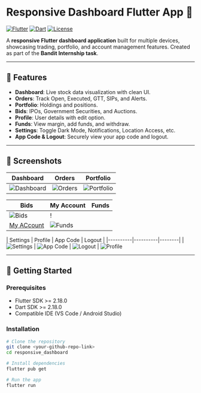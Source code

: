 # Responsive Dashboard Flutter App 🚀

[![Flutter](https://img.shields.io/badge/Flutter-2.18-blue?logo=flutter&logoColor=white)](https://flutter.dev)
[![Dart](https://img.shields.io/badge/Dart-2.18-blue?logo=dart&logoColor=white)](https://dart.dev)
[![License](https://img.shields.io/badge/License-Educational-green)](LICENSE)

A **responsive Flutter dashboard application** built for multiple devices, showcasing trading, portfolio, and account management features. Created as part of the **Bandit Internship task**.

---

## 🌟 Features

- **Dashboard**: Live stock data visualization with clean UI.
- **Orders**: Track Open, Executed, GTT, SIPs, and Alerts.
- **Portfolio**: Holdings and positions.
- **Bids**: IPOs, Government Securities, and Auctions.
- **Profile**: User details with edit option.
- **Funds**: View margin, add funds, and withdraw.
- **Settings**: Toggle Dark Mode, Notifications, Location Access, etc.
- **App Code & Logout**: Securely view your app code and logout.

---

## 📸 Screenshots

| Dashboard | Orders | Portfolio |
|-----------|--------|----------|
| ![Dashboard](assets/screenshots/dashboard_screen.png) | ![Orders](assets/screenshots/order_page.png) | ![Portfolio](assets/screenshots/portfolio_page.png) |

| Bids | My Account | Funds |
|------|--------|-------|
| ![Bids](screenshots/bids_screen.png) | !
[My ACcount](screenshots/myaccount_page.png) | ![Funds](screenshots/funds_page.png) |

| Settings | Profile | App Code | Logout |
|----------|----------|--------|
| ![Settings](screenshots/settings_page.png) | ![App Code](screenshots/app_code_page.png) | ![Logout](screenshots/logout_screen.png) |
![Profile](screenshots/profile_page.png)

---

## 🚀 Getting Started

### Prerequisites

- Flutter SDK >= 2.18.0
- Dart SDK >= 2.18.0
- Compatible IDE (VS Code / Android Studio)

### Installation

```bash
# Clone the repository
git clone <your-github-repo-link>
cd responsive_dashboard

# Install dependencies
flutter pub get

# Run the app
flutter run
